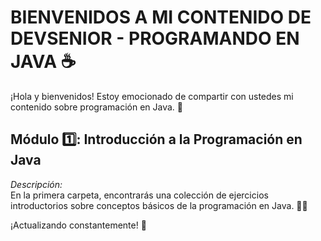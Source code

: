 # BIENVENIDOS A MI CONTENIDO DE DEVSENIOR - PROGRAMANDO EN JAVA ☕ 

¡Hola y bienvenidos! Estoy emocionado de compartir con ustedes mi contenido sobre programación en Java. 🚀

## Módulo 1️⃣: **Introducción a la Programación en Java**
*Descripción:*  
En la primera carpeta, encontrarás una colección de ejercicios introductorios sobre conceptos básicos de la programación en Java. 👨‍💻

¡Actualizando constantemente! 🌟
